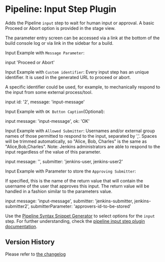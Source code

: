 # Pipeline: Input Step Plugin

Adds the Pipeline `input` step to wait for human input or approval. 
A basic Proceed or Abort option is provided in the stage view. 

The parameter entry screen can be accessed via a link at the bottom of the build console log or via link in the sidebar for a build.

Input Example with `Message Parameter`:

  input 'Proceed or Abort'


Input Example with `Custom identifier`:
Every input step has an unique identifier. It is used in the generated URL to proceed or abort.

A specific identifier could be used, for example, to mechanically respond to the input from some external process/tool.

   input id: '2', message: 'input-message'


Input Example with `OK Button Caption`(Optional):

   input message: 'input-message', ok: 'OK'

Input Example with `Allowed Submitter`:
Usernames and/or external group names of those permitted to respond to the input, separated by ','. Spaces will be trimmed automatically, so "Alice, Bob, Charles" is the same as "Alice,Bob,Charles".
Note: Jenkins administrators are able to respond to the input regardless of the value of this parameter.

   input message: '', submitter: 'jenkins-user, jenkins-user2'

Input Example with Parameter to store the `Approving Submitter`:

If specified, this is the name of the return value that will contain the username of the user that approves this input. The return value will be handled in a fashion similar to the parameters value.

   input message: 'input-message', submitter: 'jenkins-submitter, jenkins-submitter2', submitterParameter: 'approvers-id-to-be-stored'


Use the  [Pipeline Syntax Snippet Generator](https://www.jenkins.io/redirect/pipeline-snippet-generator) to select options for the `input` step.
For further understanding, check the [pipeline input step plugin documentation](https://www.jenkins.io/doc/pipeline/steps/pipeline-input-step/).



## Version History
Please refer to [the changelog](CHANGELOG.md)
